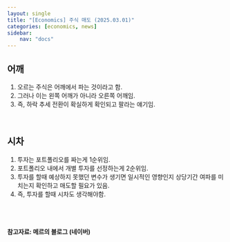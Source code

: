 ```yaml
---
layout: single
title: "[Economics] 주식 매도 (2025.03.01)"
categories: [economics, news]
sidebar:
    nav: "docs"
---
```


## 어깨
1. 오르는 주식은 어깨에서 파는 것이라고 함.
1. 그러나 이는 왼쪽 어깨가 아니라 오른쪽 어깨임.
1. 즉, 하락 추세 전환이 확실하게 확인되고 팔라는 얘기임.


<br/>

## 시차
1. 투자는 포트폴리오를 짜는게 1순위임.
1. 포트폴리오 내에서 개별 투자를 선정하는게 2순위임.
1. 투자를 할때 예상하지 못했던 변수가 생기면 일시적인 영향인지 상당기간 여파를 미치는지 확인하고 매도할 필요가 있음.
1. 즉, 투자를 할때 시차도 생각해야함.


<br/>
<br/>

#### 참고자료: 메르의 블로그 (네이버) 